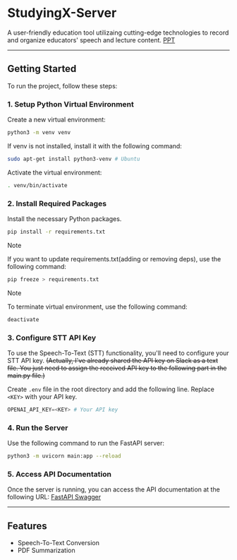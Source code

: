 # StudyingX-Server

A user-friendly education tool utilizaing cutting-edge technologies to record and organize educators' speech and lecture content. [PPT](https://github.com/skkuse-team6/StudyingX-Server/blob/main/ppt.pdf)

---

## Getting Started

To run the project, follow these steps:

### 1. Setup Python Virtual Environment

Create a new virtual environment:

```bash
python3 -m venv venv
```

If venv is not installed, install it with the following command:

```bash
sudo apt-get install python3-venv # Ubuntu
```

Activate the virtual environment:

```bash
. venv/bin/activate
```

### 2. Install Required Packages

Install the necessary Python packages.

```bash
pip install -r requirements.txt
```

> [!NOTE]
> If you want to update requirements.txt(adding or removing deps), use the following command:
>
> ```bash
> pip freeze > requirements.txt
> ```

> [!NOTE]
> To terminate virtual environment, use the following command:
>
> ```bash
> deactivate
> ```

### 3. Configure STT API Key

To use the Speech-To-Text (STT) functionality, you'll need to configure your STT API key.
~~(Actually, I've already shared the API key on Slack as a text file. You just need to assign the received API key to the following part in the main.py file.)~~

Create `.env` file in the root directory and add the following line.
Replace `<KEY>` with your API key.

```python
OPENAI_API_KEY=<KEY> # Your API key
```

### 4. Run the Server

Use the following command to run the FastAPI server:

```bash
python3 -m uvicorn main:app --reload
```

### 5. Access API Documentation

Once the server is running, you can access the API documentation at the following URL:
[FastAPI Swagger](http://localhost:8000/docs)

---

## Features

- Speech-To-Text Conversion
- PDF Summarization
